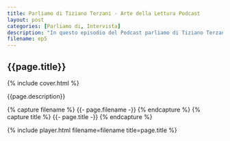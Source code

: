```yaml
---
title: Parliamo di Tiziano Terzani - Arte della Lettura Podcast
layout: post
categories: [Parliamo di, Intervista]
description: "In questo episodio del Podcast parliamo di Tiziano Terzani in compagnia del primo ospite, mio padre!"
filename: ep5
---
```


<h2>{{page.title}}</h2>

{% include cover.html %}

{{page.description}}

{% capture filename %}
        {{- page.filename -}}
{% endcapture %}
{% capture title %}
        {{- page.title -}}
{% endcapture %}

{% include player.html filename=filename title=page.title %}
